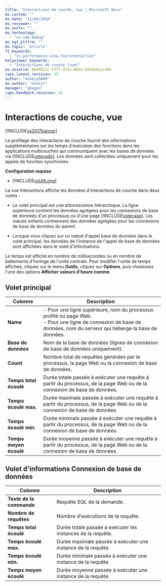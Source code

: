 ```yaml
---
title: "Interactions de couche, vue | Microsoft Docs"
ms.custom: ""
ms.date: "11/04/2016"
ms.reviewer: ""
ms.suite: ""
ms.technology: 
  - "vs-ide-debug"
ms.tgt_pltfrm: ""
ms.topic: "article"
f1_keywords: 
  - "vs.performance.view.tierinteraction"
helpviewer_keywords: 
  - "Interactions de couche (vue)"
ms.assetid: bb4fb21c-f3f7-473a-8b5e-442da4c2c445
caps.latest.revision: 15
author: "mikejo5000"
ms.author: "mikejo"
manager: "ghogen"
caps.handback.revision: 15
---
```

# Interactions de couche, vue
[!INCLUDE[vs2017banner](../code-quality/includes/vs2017banner.md)]

Le profilage des interactions de couche fournit des informations supplémentaires sur les temps d'exécution des fonctions dans les applications multicouches qui communiquent avec les bases de données via [!INCLUDE[vstecado](../data-tools/includes/vstecado_md.md)].  Les données sont collectées uniquement pour les appels de fonction synchrones.  
  
 **Configuration requise**  
  
-   [!INCLUDE[vsUltLong](../code-quality/includes/vsultlong_md.md)]  
  
 La vue Interactions affiche les données d'interactions de couche dans deux volets :  
  
-   Le volet principal est une arborescence hiérarchique.  La ligne supérieure contient les données agrégées pour les connexions de base de données d'un processus ou d'une page [!INCLUDE[vstecasp](../code-quality/includes/vstecasp_md.md)].  Les nœuds enfants contiennent des données agrégées pour les connexions de base de données du parent.  
  
-   Lorsque vous cliquez sur un nœud d'appel base de données dans le volet principal, les données de l'instance de l'appel de base de données sont affichées dans le volet d'informations.  
  
 Le temps est affiché en nombre de millisecondes ou en nombre de battements d'horloge de l'unité centrale.  Pour modifier l'unité de temps affichée, cliquez sur le menu **Outils**, cliquez sur **Options**, puis choisissez l'une des options **Afficher valeurs d'heure comme**.  
  
## Volet principal  
  
|Colonne|Description|  
|-------------|-----------------|  
|**Name**|-   Pour une ligne supérieure, nom du processus profilé ou page Web.<br />-   Pour une ligne de connexion de base de données, nom du serveur qui héberge la base de données.|  
|**Base de données**|Nom de la base de données \(lignes de connexion de base de données uniquement\).|  
|**Count**|Nombre total de requêtes générées par le processus, la page Web ou la connexion de base de données.|  
|**Temps total écoulé**|Durée totale passée à exécuter une requête à partir du processus, de la page Web ou de la connexion de base de données.|  
|**Temps écoulé max.**|Durée maximale passée à exécuter une requête à partir du processus, de la page Web ou de la connexion de base de données.|  
|**Temps écoulé min.**|Durée minimale passée à exécuter une requête à partir du processus, de la page Web ou de la connexion de base de données.|  
|**Temps moyen écoulé**|Durée moyenne passée à exécuter une requête à partir du processus, de la page Web ou de la connexion de base de données.|  
  
## Volet d'informations Connexion de base de données  
  
|Colonne|Description|  
|-------------|-----------------|  
|**Texte de la commande**|Requête SQL de la demande.|  
|**Nombre de requêtes**|Nombre d'exécutions de la requête.|  
|**Temps total écoulé**|Durée totale passée à exécuter les instances de la requête.|  
|**Temps écoulé max.**|Durée maximale passée à exécuter une instance de la requête.|  
|**Temps écoulé min.**|Durée minimale passée à exécuter une instance de la requête.|  
|**Temps moyen écoulé**|Durée moyenne passée à exécuter une instance de la requête.|